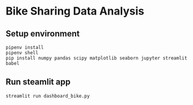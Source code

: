 # Bike Sharing Data Analysis

## Setup environment
```
pipenv install
pipenv shell
pip install numpy pandas scipy matplotlib seaborn jupyter streamlit babel
```

## Run steamlit app
```
streamlit run dashboard_bike.py
```
